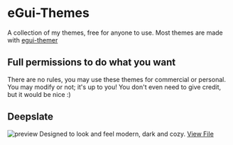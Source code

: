 # eGui-Themes
A collection of my themes, free for anyone to use. Most themes are made with [egui-themer](https://github.com/grantshandy/egui-themer)

## Full permissions to do what you want
There are no rules, you may use these themes for commercial or personal. You may modify or not; it's up to you! You don't even need to give credit, but it would be nice :)

## Deepslate
![preview](https://media.discordapp.net/attachments/900275883124858921/1142196186321789009/image.png?width=1042&height=641)
Designed to look and feel modern, dark and cozy. [View File]()
